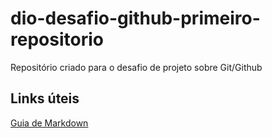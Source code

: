 # dio-desafio-github-primeiro-repositorio
Repositório criado para o desafio de projeto sobre Git/Github
## Links úteis
[Guia de Markdown](https://www.markdownguide.org/)

